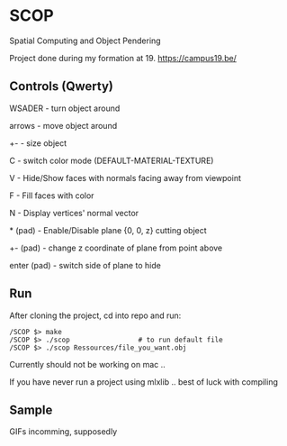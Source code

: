 # SCOP
Spatial Computing and Object Pendering

Project done during my formation at 19. https://campus19.be/

## Controls (Qwerty)
WSADER      - turn object around

arrows      - move object around

+-          - size object

C           - switch color mode (DEFAULT-MATERIAL-TEXTURE)

V           - Hide/Show faces with normals facing away from viewpoint

F           - Fill faces with color

N           - Display vertices' normal vector

\* (pad)     - Enable/Disable plane {0, 0, z} cutting object

+- (pad)    - change z coordinate of plane from point above

enter (pad) - switch side of plane to hide

## Run
After cloning the project, cd into repo and run:

```
/SCOP $> make
/SCOP $> ./scop					# to run default file
/SCOP $> ./scop Ressources/file_you_want.obj
```

Currently should not be working on mac ..

If you have never run a project using mlxlib .. best of luck with compiling

## Sample
GIFs incomming, supposedly